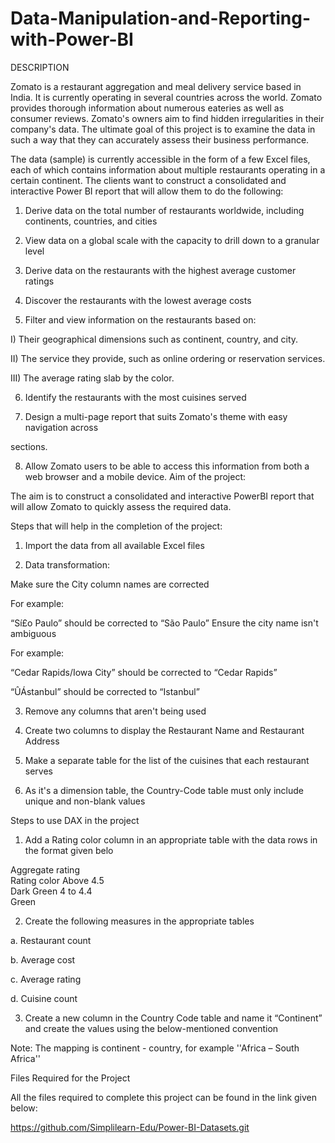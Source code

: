# Data-Manipulation-and-Reporting-with-Power-BI

DESCRIPTION

Zomato is a restaurant aggregation and meal delivery service based in India. It is currently operating in several countries across the world. Zomato provides thorough information about numerous eateries as well as consumer reviews. Zomato's owners aim to find hidden irregularities in their company's data. The ultimate goal of this project is to examine the data in such a way that they can accurately assess their business performance.

The data (sample) is currently accessible in the form of a few Excel files, each of which contains information about multiple restaurants operating in a certain continent. The clients want to construct a consolidated and interactive Power BI report that will allow them to do the following:

  1. Derive data on the total number of restaurants worldwide, including continents, countries, and cities

  2. View data on a global scale with the capacity to drill down to a granular level

  3. Derive data on the restaurants with the highest average customer ratings

  4. Discover the restaurants with the lowest average costs

  5. Filter and view information on the restaurants based on:

  I) Their geographical dimensions such as continent, country, and city.
  
  II) The service they provide, such as online ordering or reservation services.
  
  III) The average rating slab by the color.

   6. Identify the restaurants with the most cuisines served

   7. Design a multi-page report that suits Zomato's theme with easy navigation across  

   sections.

   8. Allow Zomato users to be able to access this information from both a web browser 
           and a mobile device.
           Aim of the project:

   The aim is to construct a consolidated and interactive PowerBI report that will allow Zomato to quickly assess the required data.


   Steps that will help in the completion of the project:

   1. Import the data from all available Excel files

   2. Data transformation: 

   Make sure the City column names are corrected 

   For example: 

   “Sí£o Paulo” should be corrected to “São Paulo”
    Ensure the city name isn't ambiguous

  For example: 

  “Cedar Rapids/Iowa City” should be corrected to “Cedar Rapids”

  “ÛÁstanbul” should be corrected to “Istanbul”
 
  3. Remove any columns that aren't being used 

  4. Create two columns to display the Restaurant Name and Restaurant Address

  5. Make a separate table for the list of the cuisines that each restaurant serves

  6. As it's a dimension table, the Country-Code table must only include unique and non-blank values


  Steps to use DAX in the project
 
  1) Add a Rating color column in an appropriate table with the data rows in the format given belo                                               

  Aggregate rating                        
  Rating color
   Above 4.5  
  Dark Green
  4 to 4.4  
  Green

  2) Create the following measures in the appropriate tables 
 
  a. Restaurant count
 
  b. Average cost

  c. Average rating 

  d. Cuisine count

  3) Create a new column in the Country Code table and name it “Continent” and create the values using the below-mentioned convention

  Note: The mapping is continent - country, for example ''Africa – South Africa'' 


  Files Required for the Project

All the files required to complete this project can be found in the link given below:

https://github.com/Simplilearn-Edu/Power-BI-Datasets.git
